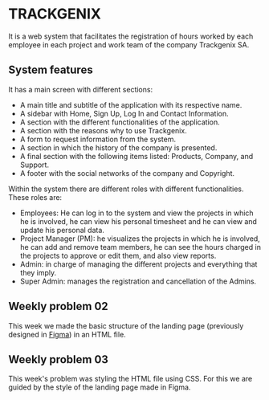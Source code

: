 # TRACKGENIX

It is a web system that facilitates the registration of hours worked by each employee in each project and work team of the company Trackgenix SA.

## System features

It has a main screen with different sections:

* A main title and subtitle of the application with its respective name.
* A sidebar with Home, Sign Up, Log In and Contact Information.
* A section with the different functionalities of the application.
* A section with the reasons why to use Trackgenix.
* A form to request information from the system.
* A section in which the history of the company is presented.
* A final section with the following items listed: Products, Company, and Support.
* A footer with the social networks of the company and Copyright.


Within the system there are different roles with different functionalities. These roles are:

* Employees: He can log in to the system and view the projects in which he is involved, he can view his personal timesheet and he can view and update his personal data.
* Project Manager (PM): he visualizes the projects in which he is involved, he can add and remove team members, he can see the hours charged in the projects to approve or edit them, and also view reports.
* Admin: in charge of managing the different projects and everything that they imply.
* Super Admin: manages the registration and cancellation of the Admins.

## Weekly problem 02

This week we made the basic structure of the landing page (previously designed in [Figma](https://www.figma.com/file/VikOLkc7mTH1me1UFCZUw1/BaSP-2022-Trackgenix-Paloma?node-id=302%3A367)) in an HTML file.

## Weekly problem 03

This week's problem was styling the HTML file using CSS. For this we are guided by the style of the landing page made in Figma.